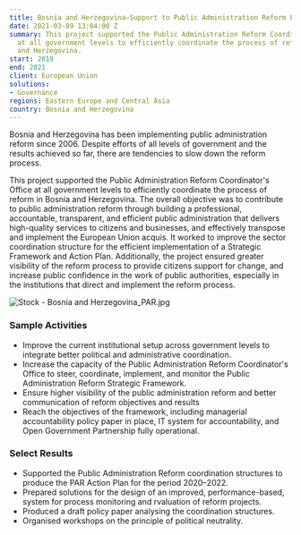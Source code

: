 ```yaml
---
title: Bosnia and Herzegovina—Support to Public Administration Reform Process
date: 2021-03-09 13:04:00 Z
summary: This project supported the Public Administration Reform Coordinator's Office
  at all government levels to efficiently coordinate the process of reform in Bosnia
  and Herzegovina.
start: 2019
end: 2021
client: European Union
solutions:
- Governance
regions: Eastern Europe and Central Asia
country: Bosnia and Herzegovina
---
```


Bosnia and Herzegovina has been implementing public administration reform since 2006. Despite efforts of all levels of government and the results achieved so far, there are tendencies to slow down the reform process. 

This project supported the Public Administration Reform Coordinator's Office at all government levels to efficiently coordinate the process of reform in Bosnia and Herzegovina. The overall objective was to contribute to public administration reform through building a professional, accountable, transparent, and efficient public administration that delivers high-quality services to citizens and businesses, and effectively transpose and implement the European Union acquis. It worked to improve the sector coordination structure for the efficient implementation of a Strategic Framework and Action Plan. Additionally, the project ensured greater visibility of the reform process to provide citizens support for change, and increase public confidence in the work of public authorities, especially in the institutions that direct and implement the reform process.

![Stock - Bosnia and Herzegovina_PAR.jpg](/uploads/Stock%20-%20Bosnia%20and%20Herzegovina_PAR.jpg)

### Sample Activities

* Improve the current institutional setup across government levels to integrate better political and administrative coordination.
* Increase the capacity of the Public Administration Reform Coordinator's Office to steer, coordinate, implement, and monitor the Public Administration Reform Strategic Framework.
* Ensure higher visibility of the public administration reform and better communication of reform objectives and results
* Reach the objectives of the framework, including managerial accountability policy paper in place, IT system for accountability, and Open Government Partnership fully operational.

### Select Results

* Supported the Public Administration Reform coordination structures to produce the PAR Action Plan for the period 2020–2022.
* Prepared solutions for the design of an improved, performance-based, system for process monitoring and rvaluation of reform projects.
* Produced a draft policy paper analysing the coordination structures.
* Organised workshops on the principle of political neutrality.